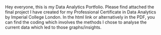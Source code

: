 Hey everyone, this is my Data Analytics Portfolio. Please find attached the final project I have created for my Professional Certificate in Data Analytics by Imperial College London. In the html link or alternatively in the PDF, you can find the coding which involves the methods I chose to analyse the current data which led to those graphs/insights.

